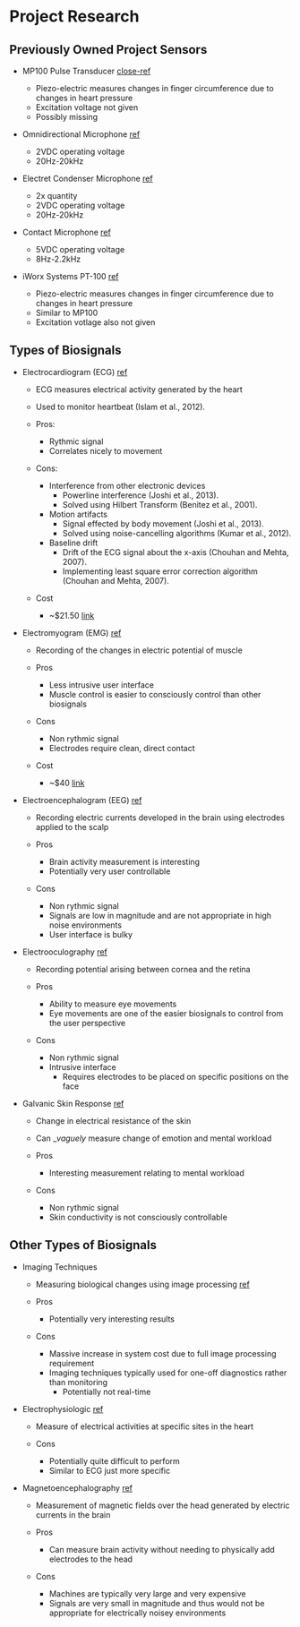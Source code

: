 # Project Research

## Previously Owned Project Sensors

- MP100 Pulse Transducer [close-ref](http://m-cdn.adinstruments.com/product-data-cards/MLT1010-DCW-15A.pdf)
  - Piezo-electric measures changes in finger circumference due to changes in heart pressure
  - Excitation voltage not given
  - Possibly missing



- Omnidirectional Microphone [ref](https://www.farnell.com/datasheets/40111.pdf)
  - 2VDC operating voltage
  - 20Hz-20kHz



- Electret Condenser Microphone [ref](https://www.farnell.com/datasheets/1696445.pdf)
  - 2x quantity
  - 2VDC operating voltage
  - 20Hz-20kHz



- Contact Microphone [ref](https://www.farnell.com/datasheets/2305668.pdf)
  - 5VDC operating voltage
  - 8Hz-2.2kHz



- iWorx Systems PT-100 [ref](https://iworx.com/products/sensors/bnc-sensors/pt-100/?v=6cc98ba2045f)
  - Piezo-electric measures changes in finger circumference due to changes in heart pressure
  - Similar to MP100
  - Excitation votlage also not given



## Types of Biosignals

- Electrocardiogram (ECG) [ref][ECG]
  - ECG measures electrical activity generated by the heart
  - Used to monitor heartbeat (Islam et al., 2012).

  - Pros:
    - Rythmic signal
    - Correlates nicely to movement

  - Cons:
    - Interference from other electronic devices
      - Powerline interference (Joshi et al., 2013).
      - Solved using Hilbert Transform (Benitez et al., 2001).
    - Motion artifacts
      - Signal effected by body movement (Joshi et al., 2013).
      - Solved using noise-cancelling algorithms (Kumar et al., 2012).
    - Baseline drift
      - Drift of the ECG signal about the x-axis (Chouhan and Mehta, 2007).
      - Implementing least square error correction algorithm (Chouhan and Mehta, 2007).

  - Cost
    - ~$21.50 [link](https://www.sparkfun.com/products/12650)



- Electromyogram (EMG) [ref][EMG]
  - Recording of the changes in electric potential of muscle

  - Pros
    - Less intrusive user interface
    - Muscle control is easier to consciously control than other biosignals

  - Cons
    - Non rythmic signal
    - Electrodes require clean, direct contact

  - Cost
    - ~$40 [link](https://www.sparkfun.com/products/21265)



- Electroencephalogram (EEG) [ref][EEG]
  - Recording electric currents developed in the brain using electrodes applied to the scalp
  
  - Pros
    - Brain activity measurement is interesting 
    - Potentially very user controllable

  - Cons
    - Non rythmic signal
    - Signals are low in magnitude and are not appropriate in high noise environments
    - User interface is bulky



- Electrooculography [ref][Electrooculography]
  - Recording potential arising between cornea and the retina
  
  - Pros
    - Ability to measure eye movements
    - Eye movements are one of the easier biosignals to control from the user perspective
    
  - Cons
    - Non rythmic signal
    - Intrusive interface
      - Requires electrodes to be placed on specific positions on the face



- Galvanic Skin Response [ref][Galvanic Skin Response]
  - Change in electrical resistance of the skin
  - Can __vaguely_ measure change of emotion and mental workload

  - Pros
    - Interesting measurement relating to mental workload

  - Cons
    - Non rythmic signal
    - Skin conductivity is not consciously controllable



## Other Types of Biosignals

- Imaging Techniques
  - Measuring biological changes using image processing [ref][Imaging Techniques]
  
  - Pros
    - Potentially very interesting results

  - Cons
    - Massive increase in system cost due to full image processing requirement
    - Imaging techniques typically used for one-off diagnostics rather than monitoring
      - Potentially not real-time



- Electrophysiologic [ref][Electrophysiologic]
  - Measure of electrical activities at specific sites in the heart
  
  - Cons
    - Potentially quite difficult to perform
    - Similar to ECG just more specific



- Magnetoencephalography [ref][Magnetoencephalography]
  - Measurement of magnetic fields over the head generated by electric currents in the brain
  
  - Pros
    - Can measure brain activity without needing to physically add electrodes to the head

  - Cons
    - Machines are typically very large and very expensive
    - Signals are very small in magnitude and thus would not be appropriate for electrically noisey environments



[ECG]: https://meshb.nlm.nih.gov/record/ui?ui=D004562
[EMG]: https://meshb.nlm.nih.gov/record/ui?ui=D004576
[EEG]: https://meshb.nlm.nih.gov/record/ui?ui=D004569

[Electrooculography]: https://meshb.nlm.nih.gov/record/ui?ui=D004585
[Galvanic Skin Response]: https://meshb.nlm.nih.gov/record/ui?ui=D005712

[Imaging Techniques]: https://meshb.nlm.nih.gov/record/ui?ui=D019937
[Electrophysiologic]: https://meshb.nlm.nih.gov/record/ui?ui=D022062
[Magnetoencephalography]: https://meshb.nlm.nih.gov/record/ui?ui=D015225
